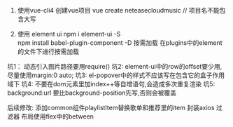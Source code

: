 1. 使用vue-cli4 创建vue项目
    vue create neteasecloudmusic   // 项目名不能包含大写

2. 使用 element ui
    npm i element-ui -S  
    npm install babel-plugin-component -D   按需加载
    在plugins中的element的文件下进行按需加载

<!-- 3. 解决跨域问题 -->
    





坑1： 动态引入图片路径要用require()
坑2:  element-ui中的row的offset要少用,尽量使用margin:0 auto;
坑3:  el-popover中的样式不应该写在包含它的盒子作用域下
坑4:  不要在dom元素里加index++等自增语句,会造成多次重复渲染
坑5:  background:url 要比background-position先写,否则会被覆盖

后续修改: 添加common组件playlistItem替换歌单和推荐里的item
          封装axios
          过滤器
          布局使用flex中的between